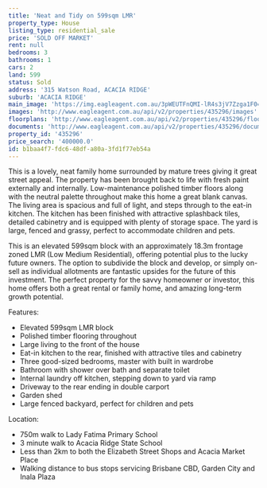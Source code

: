 ```yaml
---
title: 'Neat and Tidy on 599sqm LMR'
property_type: House
listing_type: residential_sale
price: 'SOLD OFF MARKET'
rent: null
bedrooms: 3
bathrooms: 1
cars: 2
land: 599
status: Sold
address: '315 Watson Road, ACACIA RIDGE'
suburb: 'ACACIA RIDGE'
main_image: 'https://img.eagleagent.com.au/3pWEUTFnQMI-lR4s3jV7Zzga1F0=/1280x854/smart/https://s3-us-west-2.amazonaws.com/eagleagent-orig/images/6822871/131226030-image-M.jpg'
images: 'http://www.eagleagent.com.au/api/v2/properties/435296/images'
floorplans: 'http://www.eagleagent.com.au/api/v2/properties/435296/floorplans'
documents: 'http://www.eagleagent.com.au/api/v2/properties/435296/documents'
property_id: '435296'
price_search: '400000.0'
id: b1baa4f7-fdc6-48df-a80a-3fd1f77eb54a
---
```

This is a lovely, neat family home surrounded by mature trees giving it great street appeal. The property has been brought back to life with fresh paint externally and internally. Low-maintenance polished timber floors along with the neutral palette throughout make this home a great blank canvas. The living area is spacious and full of light, and steps through to the eat-in kitchen. The kitchen has been finished with attractive splashback tiles, detailed cabinetry and is equipped with plenty of storage space. The yard is large, fenced and grassy, perfect to accommodate children and pets.

This is an elevated 599sqm block with an approximately 18.3m frontage zoned LMR (Low Medium Residential), offering potential plus to the lucky future owners. The option to subdivide the block and develop, or simply on-sell as individual allotments are fantastic upsides for the future of this investment. The perfect property for the savvy homeowner or investor, this home offers both a great rental or family home, and amazing long-term growth potential.

Features:

*  Elevated 599sqm LMR block
*  Polished timber flooring throughout
*  Large living to the front of the house
*  Eat-in kitchen to the rear, finished with attractive tiles and cabinetry
*  Three good-sized bedrooms, master with built in wardrobe
*  Bathroom with shower over bath and separate toilet
*  Internal laundry off kitchen, stepping down to yard via ramp
*  Driveway to the rear ending in double carport
*  Garden shed
*  Large fenced backyard, perfect for children and pets

Location:

*  750m walk to Lady Fatima Primary School
*  3 minute walk to Acacia Ridge State School
*  Less than 2km to both the Elizabeth Street Shops and Acacia Market Place
*  Walking distance to bus stops servicing Brisbane CBD, Garden City and Inala Plaza